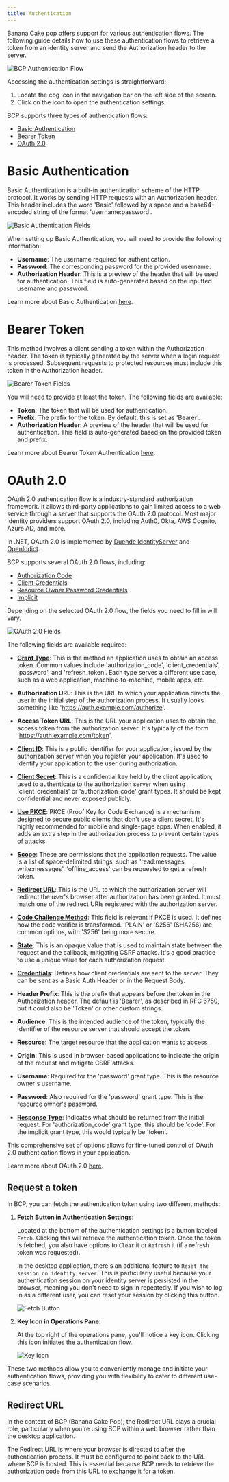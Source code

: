 ```yaml
---
title: Authentication
---
```


Banana Cake pop offers support for various authentication flows. The following guide details how to use these authentication flows to retrieve a token from an identity server and send the Authorization header to the server.

![BCP Authentication Flow](images/auth-0.png)

Accessing the authentication settings is straightforward:

1. Locate the cog icon in the navigation bar on the left side of the screen.
2. Click on the icon to open the authentication settings.

BCP supports three types of authentication flows:

- [Basic Authentication](/docs/bananacakepop/v2/documents/authentication#basic-authentication)
- [Bearer Token](/docs/bananacakepop/v2/documents/authentication#bearer-token)
- [OAuth 2.0](/docs/bananacakepop/v2/documents/authentication#oauth-20)

# Basic Authentication

Basic Authentication is a built-in authentication scheme of the HTTP protocol. It works by sending HTTP requests with an Authorization header. This header includes the word 'Basic' followed by a space and a base64-encoded string of the format 'username:password'.

![Basic Authentication Fields](images/auth-1.png)

When setting up Basic Authentication, you will need to provide the following information:

- **Username**: The username required for authentication.
- **Password**: The corresponding password for the provided username.
- **Authorization Header**: This is a preview of the header that will be used for authentication. This field is auto-generated based on the inputted username and password.

Learn more about Basic Authentication [here](https://en.wikipedia.org/wiki/Basic_access_authentication).

# Bearer Token

This method involves a client sending a token within the Authorization header. The token is typically generated by the server when a login request is processed. Subsequent requests to protected resources must include this token in the Authorization header.

![Bearer Token Fields](images/auth-2.png)

You will need to provide at least the token. The following fields are available:

- **Token**: The token that will be used for authentication.
- **Prefix**: The prefix for the token. By default, this is set as 'Bearer'.
- **Authorization Header**: A preview of the header that will be used for authentication. This field is auto-generated based on the provided token and prefix.

Learn more about Bearer Token Authentication [here](https://swagger.io/docs/specification/authentication/bearer-authentication/).

# OAuth 2.0

OAuth 2.0 authentication flow is a industry-standard authorization framework. It allows third-party applications to gain limited access to a web service through a server that supports the OAuth 2.0 protocol. Most major identity providers support OAuth 2.0, including Auth0, Okta, AWS Cognito, Azure AD, and more.

In .NET, OAuth 2.0 is implemented by [Duende IdentityServer](https://duendesoftware.com/products/identityserver) and [OpenIddict](https://documentation.openiddict.com/).

BCP supports several OAuth 2.0 flows, including:

- [Authorization Code](https://auth0.com/docs/flows/authorization-code-flow)
- [Client Credentials](https://auth0.com/docs/flows/client-credentials-flow)
- [Resource Owner Password Credentials](https://auth0.com/docs/flows/resource-owner-password-flow)
- [Implicit](https://auth0.com/docs/get-started/authentication-and-authorization-flow/implicit-flow-with-form-post)

Depending on the selected OAuth 2.0 flow, the fields you need to fill in will vary.

![OAuth 2.0 Fields](images/auth-3.png)

The following fields are available required:

- **[Grant Type](https://datatracker.ietf.org/doc/html/rfc6749#section-1.3)**: This is the method an application uses to obtain an access token. Common values include 'authorization_code', 'client_credentials', 'password', and 'refresh_token'. Each type serves a different use case, such as a web application, machine-to-machine, mobile apps, etc.

- **Authorization URL**: This is the URL to which your application directs the user in the initial step of the authorization process. It usually looks something like 'https://auth.example.com/authorize'.

- **Access Token URL**: This is the URL your application uses to obtain the access token from the authorization server. It's typically of the form 'https://auth.example.com/token'.

- **[Client ID](https://datatracker.ietf.org/doc/html/rfc6749#section-2.2)**: This is a public identifier for your application, issued by the authorization server when you register your application. It's used to identify your application to the user during authorization.

- **[Client Secret](https://datatracker.ietf.org/doc/html/rfc6749#section-2.3.1)**: This is a confidential key held by the client application, used to authenticate to the authorization server when using 'client_credentials' or 'authorization_code' grant types. It should be kept confidential and never exposed publicly.

- **[Use PKCE](https://datatracker.ietf.org/doc/html/rfc7636)**: PKCE (Proof Key for Code Exchange) is a mechanism designed to secure public clients that don't use a client secret. It's highly recommended for mobile and single-page apps. When enabled, it adds an extra step in the authorization process to prevent certain types of attacks.

- **[Scope](https://datatracker.ietf.org/doc/html/rfc6749#section-3.3)**: These are permissions that the application requests. The value is a list of space-delimited strings, such as 'read:messages write:messages'. 'offline_access' can be requested to get a refresh token.

- **[Redirect URL](https://datatracker.ietf.org/doc/html/rfc6749#section-3.1.2)**: This is the URL to which the authorization server will redirect the user's browser after authorization has been granted. It must match one of the redirect URIs registered with the authorization server.

- **[Code Challenge Method](https://datatracker.ietf.org/doc/html/rfc7636#section-4.2)**: This field is relevant if PKCE is used. It defines how the code verifier is transformed. 'PLAIN' or 'S256' (SHA256) are common options, with 'S256' being more secure.

- **[State](https://datatracker.ietf.org/doc/html/rfc6749#section-4.1.1)**: This is an opaque value that is used to maintain state between the request and the callback, mitigating CSRF attacks. It's a good practice to use a unique value for each authorization request.

- **[Credentials](https://datatracker.ietf.org/doc/html/rfc6749#section-2.3)**: Defines how client credentials are sent to the server. They can be sent as a Basic Auth Header or in the Request Body.

- **Header Prefix**: This is the prefix that appears before the token in the Authorization header. The default is 'Bearer', as described in [RFC 6750](https://datatracker.ietf.org/doc/html/rfc6750), but it could also be 'Token' or other custom strings.

- **Audience**: This is the intended audience of the token, typically the identifier of the resource server that should accept the token.

- **Resource**: The target resource that the application wants to access.

- **Origin**: This is used in browser-based applications to indicate the origin of the request and mitigate CSRF attacks.

- **Username**: Required for the 'password' grant type. This is the resource owner's username.

- **Password**: Also required for the 'password' grant type. This is the resource owner's password.

- **[Response Type](https://datatracker.ietf.org/doc/html/rfc6749#section-3.1.1)**: Indicates what should be returned from the initial request. For 'authorization_code' grant type, this should be 'code'. For the implicit grant type, this would typically be 'token'.

This comprehensive set of options allows for fine-tuned control of OAuth 2.0 authentication flows in your application.

Learn more about OAuth 2.0 [here](https://oauth.net/2/).

## Request a token

In BCP, you can fetch the authentication token using two different methods:

1. **Fetch Button in Authentication Settings**:

   Located at the bottom of the authentication settings is a button labeled `Fetch`. Clicking this will retrieve the authentication token. Once the token is fetched, you also have options to `Clear` it or `Refresh` it (if a refresh token was requested).

   In the desktop application, there's an additional feature to `Reset the session on identity server`. This is particularly useful because your authentication session on your identity server is persisted in the browser, meaning you don't need to sign in repeatedly. If you wish to log in as a different user, you can reset your session by clicking this button.

   ![Fetch Button](images/auth-5.png)

2. **Key Icon in Operations Pane**:

   At the top right of the operations pane, you'll notice a key icon. Clicking this icon initiates the authentication flow.

   ![Key Icon](images/auth-4.png)

These two methods allow you to conveniently manage and initiate your authentication flows, providing you with flexibility to cater to different use-case scenarios.

## Redirect URL

In the context of BCP (Banana Cake Pop), the Redirect URL plays a crucial role, particularly when you're using BCP within a web browser rather than the desktop application.

The Redirect URL is where your browser is directed to after the authentication process. It must be configured to point back to the URL where BCP is hosted. This is essential because BCP needs to retrieve the authorization code from this URL to exchange it for a token.
